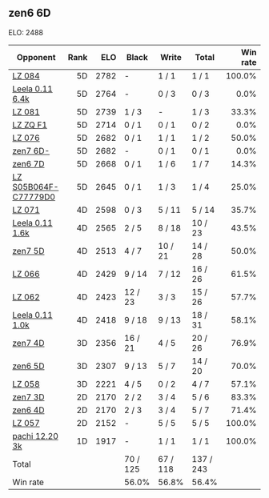 ## zen6 6D ##

ELO: 2488

Opponent | Rank | ELO | Black | Write | Total | Win rate
---------|-----:|----:|-------|-------|-------|-------:
[LZ 084](LZ%20084.md) | 5D | 2782 | - | 1 / 1 | 1 / 1 | 100.0%
[Leela 0.11 6.4k](Leela%200.11%206.4k.md) | 5D | 2764 | - | 0 / 3 | 0 / 3 | 0.0%
[LZ 081](LZ%20081.md) | 5D | 2739 | 1 / 3 | - | 1 / 3 | 33.3%
[LZ ZQ F1](LZ%20ZQ%20F1.md) | 5D | 2714 | 0 / 1 | 0 / 1 | 0 / 2 | 0.0%
[LZ 076](LZ%20076.md) | 5D | 2682 | 0 / 1 | 1 / 1 | 1 / 2 | 50.0%
[zen7 6D-](zen7%206D-.md) | 5D | 2682 | - | 0 / 1 | 0 / 1 | 0.0%
[zen6 7D](zen6%207D.md) | 5D | 2668 | 0 / 1 | 1 / 6 | 1 / 7 | 14.3%
[LZ S05B064F-C77779D0](LZ%20S05B064F-C77779D0.md) | 5D | 2645 | 0 / 1 | 1 / 3 | 1 / 4 | 25.0%
[LZ 071](LZ%20071.md) | 4D | 2598 | 0 / 3 | 5 / 11 | 5 / 14 | 35.7%
[Leela 0.11 1.6k](Leela%200.11%201.6k.md) | 4D | 2565 | 2 / 5 | 8 / 18 | 10 / 23 | 43.5%
[zen7 5D](zen7%205D.md) | 4D | 2513 | 4 / 7 | 10 / 21 | 14 / 28 | 50.0%
[LZ 066](LZ%20066.md) | 4D | 2429 | 9 / 14 | 7 / 12 | 16 / 26 | 61.5%
[LZ 062](LZ%20062.md) | 4D | 2423 | 12 / 23 | 3 / 3 | 15 / 26 | 57.7%
[Leela 0.11 1.0k](Leela%200.11%201.0k.md) | 4D | 2418 | 9 / 18 | 9 / 13 | 18 / 31 | 58.1%
[zen7 4D](zen7%204D.md) | 3D | 2356 | 16 / 21 | 4 / 5 | 20 / 26 | 76.9%
[zen6 5D](zen6%205D.md) | 3D | 2307 | 9 / 13 | 5 / 7 | 14 / 20 | 70.0%
[LZ 058](LZ%20058.md) | 3D | 2221 | 4 / 5 | 0 / 2 | 4 / 7 | 57.1%
[zen7 3D](zen7%203D.md) | 2D | 2170 | 2 / 2 | 3 / 4 | 5 / 6 | 83.3%
[zen6 4D](zen6%204D.md) | 2D | 2170 | 2 / 3 | 3 / 4 | 5 / 7 | 71.4%
[LZ 057](LZ%20057.md) | 2D | 2152 | - | 5 / 5 | 5 / 5 | 100.0%
[pachi 12.20 3k](pachi%2012.20%203k.md) | 1D | 1917 | - | 1 / 1 | 1 / 1 | 100.0%
Total | | | 70 / 125 | 67 / 118 | 137 / 243 | 
Win rate| | | 56.0% | 56.8% | 56.4% | 
